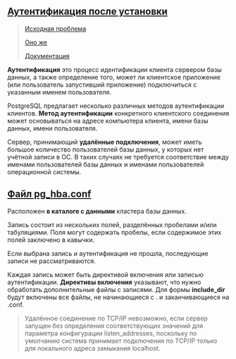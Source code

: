 ## [Аутентификация после установки](https://postgrespro.ru/docs/postgresql/16/client-authentication)
> [Исходная проблема](https://github.com/AV-ghub/PostgreSQL-Cloud-Solutions/blob/main/Practice/OTUS/PGCS/lesson_003%20disks%20mount.md#postgres)
>
> [Оно же](https://stackoverflow.com/questions/69676009/psql-error-connection-to-server-on-socket-var-run-postgresql-s-pgsql-5432)
>
> [Документация](https://postgrespro.ru/docs/postgresql/16/client-authentication)


**Аутентификация** это процесс идентификации клиента сервером базы данных, а также определение того, может ли клиентское приложение (или пользователь запустивший приложение) подключиться с указанным именем пользователя.

PostgreSQL предлагает несколько различных методов аутентификации клиентов. **Метод аутентификации** конкретного клиентского соединения может основываться на адресе компьютера клиента, имени базы данных, имени пользователя.

Сервер, принимающий **удалённые подключения**, может иметь большое количество пользователей базы данных, у которых нет учётной записи в ОС. В таких случаях не требуется соответствие между именами пользователей базы данных и именами пользователей операционной системы.

## [Файл pg_hba.conf](https://postgrespro.ru/docs/postgresql/16/auth-pg-hba-conf)
Расположен **в каталоге с данными** кластера базы данных.

Запись состоит из нескольких полей, разделённых пробелами и/или табуляциями. 
Поля могут содержать пробелы, если содержимое этих полей заключено в кавычки.

Если выбрана запись и аутентификация не прошла, последующие записи не рассматриваются.

Каждая запись может быть директивой включения или записью аутентификации. **Директивы включения** указывают, что нужно обработать дополнительные файлы с записями. 
Для формы **include_dir** будут включены все файлы, не начинающиеся с . и заканчивающиеся на .conf.

> Удалённое соединение по TCP/IP невозможно, если сервер запущен без определения соответствующих значений для параметра конфигурации listen_addresses, поскольку по умолчанию система принимает подключения по TCP/IP только для локального адреса замыкания localhost.

































